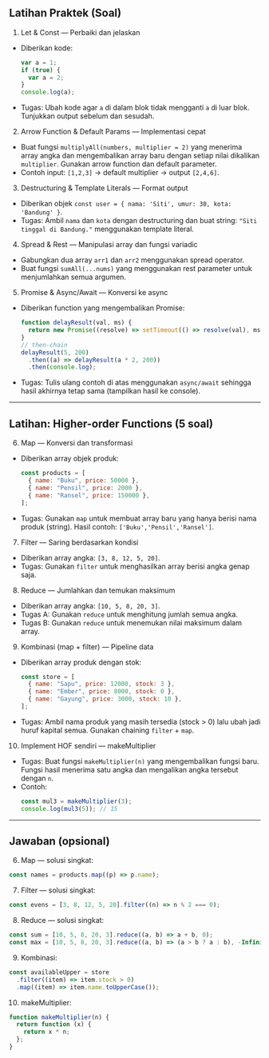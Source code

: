 ## Latihan Praktek (Soal)

1. Let & Const — Perbaiki dan jelaskan

- Diberikan kode:
  ```js
  var a = 1;
  if (true) {
    var a = 2;
  }
  console.log(a);
  ```
- Tugas: Ubah kode agar `a` di dalam blok tidak mengganti `a` di luar blok. Tunjukkan output sebelum dan sesudah.

2. Arrow Function & Default Params — Implementasi cepat

- Buat fungsi `multiplyAll(numbers, multiplier = 2)` yang menerima array angka dan mengembalikan array baru dengan setiap nilai dikalikan `multiplier`. Gunakan arrow function dan default parameter.
- Contoh input: `[1,2,3]` → default multiplier → output `[2,4,6]`.

3. Destructuring & Template Literals — Format output

- Diberikan objek `const user = { nama: 'Siti', umur: 30, kota: 'Bandung' }`.
- Tugas: Ambil `nama` dan `kota` dengan destructuring dan buat string: `"Siti tinggal di Bandung."` menggunakan template literal.

4. Spread & Rest — Manipulasi array dan fungsi variadic

- Gabungkan dua array `arr1` dan `arr2` menggunakan spread operator.
- Buat fungsi `sumAll(...nums)` yang menggunakan rest parameter untuk menjumlahkan semua argumen.

5. Promise & Async/Await — Konversi ke async

- Diberikan function yang mengembalikan Promise:
  ```js
  function delayResult(val, ms) {
    return new Promise((resolve) => setTimeout(() => resolve(val), ms));
  }
  // then-chain
  delayResult(5, 200)
    .then((a) => delayResult(a * 2, 200))
    .then(console.log);
  ```
- Tugas: Tulis ulang contoh di atas menggunakan `async/await` sehingga hasil akhirnya tetap sama (tampilkan hasil ke console).

---

## Latihan: Higher-order Functions (5 soal)

6. Map — Konversi dan transformasi

- Diberikan array objek produk:
  ```js
  const products = [
    { name: "Buku", price: 50000 },
    { name: "Pensil", price: 2000 },
    { name: "Ransel", price: 150000 },
  ];
  ```
- Tugas: Gunakan `map` untuk membuat array baru yang hanya berisi nama produk (string). Hasil contoh: `['Buku','Pensil','Ransel']`.

7. Filter — Saring berdasarkan kondisi

- Diberikan array angka: `[3, 8, 12, 5, 20]`.
- Tugas: Gunakan `filter` untuk menghasilkan array berisi angka genap saja.

8. Reduce — Jumlahkan dan temukan maksimum

- Diberikan array angka: `[10, 5, 8, 20, 3]`.
- Tugas A: Gunakan `reduce` untuk menghitung jumlah semua angka.
- Tugas B: Gunakan `reduce` untuk menemukan nilai maksimum dalam array.

9. Kombinasi (map + filter) — Pipeline data

- Diberikan array produk dengan stok:
  ```js
  const store = [
    { name: "Sapu", price: 12000, stock: 3 },
    { name: "Ember", price: 8000, stock: 0 },
    { name: "Gayung", price: 3000, stock: 10 },
  ];
  ```
- Tugas: Ambil nama produk yang masih tersedia (stock > 0) lalu ubah jadi huruf kapital semua. Gunakan chaining `filter` + `map`.

10. Implement HOF sendiri — makeMultiplier

- Tugas: Buat fungsi `makeMultiplier(n)` yang mengembalikan fungsi baru. Fungsi hasil menerima satu angka dan mengalikan angka tersebut dengan `n`.
- Contoh:
  ```js
  const mul3 = makeMultiplier(3);
  console.log(mul3(5)); // 15
  ```

---

## Jawaban (opsional)

6. Map — solusi singkat:

```js
const names = products.map((p) => p.name);
```

7. Filter — solusi singkat:

```js
const evens = [3, 8, 12, 5, 20].filter((n) => n % 2 === 0);
```

8. Reduce — solusi singkat:

```js
const sum = [10, 5, 8, 20, 3].reduce((a, b) => a + b, 0);
const max = [10, 5, 8, 20, 3].reduce((a, b) => (a > b ? a : b), -Infinity);
```

9. Kombinasi:

```js
const availableUpper = store
  .filter((item) => item.stock > 0)
  .map((item) => item.name.toUpperCase());
```

10. makeMultiplier:

```js
function makeMultiplier(n) {
  return function (x) {
    return x * n;
  };
}
```
